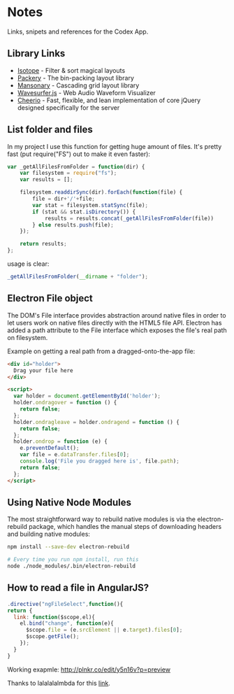 # Notes

Links, snipets and references for the Codex App.

## Library Links

* [Isotope](http://isotope.metafizzy.co/) - Filter & sort magical layouts
* [Packery](http://packery.metafizzy.co/) - The bin-packing layout library
* [Mansonary](http://masonry.desandro.com/) - Cascading grid layout library
* [Wavesurfer.js](http://wavesurfer-js.org/) - Web Audio Waveform Visualizer
* [Cheerio](https://github.com/cheeriojs/cheerio) - Fast, flexible, and lean implementation of core jQuery designed specifically for the server

## List folder and files

In my project I use this function for getting huge amount of files. It's pretty fast (put require("FS") out to make it even faster):

``` javascript
var _getAllFilesFromFolder = function(dir) {
    var filesystem = require("fs");
    var results = [];

    filesystem.readdirSync(dir).forEach(function(file) {
        file = dir+'/'+file;
        var stat = filesystem.statSync(file);
        if (stat && stat.isDirectory()) {
            results = results.concat(_getAllFilesFromFolder(file))
        } else results.push(file);
    });

    return results;
};
```

usage is clear:

``` javascript
_getAllFilesFromFolder(__dirname + "folder");
```

## Electron File object

The DOM's File interface provides abstraction around native files in order to let users work on native files directly with the HTML5 file API. Electron has added a path attribute to the File interface which exposes the file's real path on filesystem.

Example on getting a real path from a dragged-onto-the-app file:

``` html
<div id="holder">
  Drag your file here
</div>

<script>
  var holder = document.getElementById('holder');
  holder.ondragover = function () {
    return false;
  };
  holder.ondragleave = holder.ondragend = function () {
    return false;
  };
  holder.ondrop = function (e) {
    e.preventDefault();
    var file = e.dataTransfer.files[0];
    console.log('File you dragged here is', file.path);
    return false;
  };
</script>

```

## Using Native Node Modules

The most straightforward way to rebuild native modules is via the electron-rebuild package, which handles the manual steps of downloading headers and building native modules:

``` bash
npm install --save-dev electron-rebuild

# Every time you run npm install, run this
node ./node_modules/.bin/electron-rebuild
```

## How to read a file in AngularJS?

``` javascript
.directive("ngFileSelect",function(){    
return {
  link: function($scope,el){          
    el.bind("change", function(e){          
      $scope.file = (e.srcElement || e.target).files[0];
      $scope.getFile();
    });          
  }        
}
```

Working exapmle: http://plnkr.co/edit/y5n16v?p=preview

Thanks to lalalalalmbda for this [link](http://odetocode.com/blogs/scott/archive/2013/07/03/building-a-filereader-service-for-angularjs-the-service.aspx).
